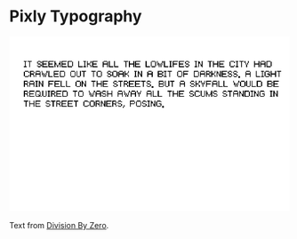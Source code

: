 # Pixly Typography

![screenshot](canvas.png)

Text from [Division By Zero](https://bergsans.net/division-by-zero/).
